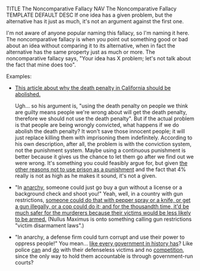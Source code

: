 TITLE The Noncomparative Fallacy
NAV The Noncomparative Fallacy
TEMPLATE DEFAULT
DESC If one idea has a given problem, but the alternative has it just as much, it's not an argument against the first one.

I'm not aware of anyone popular naming this fallacy, so I'm naming it here. The noncomparative fallacy is when you
point out something good or bad about an idea without comparing it to its alternative, when in fact the alternative
has the same property just as much or more. The noncomparative fallacy says, "Your idea has X problem; let's not
talk about the fact that mine does too".

Examples:

* [This article about why the death penalty in California should be abolished.](http://www.paulgraham.com/prop62.html)

	Ugh... so his argument is, "using the death penalty on people we think are guilty means people we're wrong about will get the death penalty, therefore we should not use the death penalty". But if the actual problem is that people are being wrongly convicted, what happens if we do abolish the death penalty? It won't save those innocent people; it will just replace killing them with imprisoning them indefinitely. According to his own description, after all, the problem is with the conviction system, not the punishment system. Maybe using a continuous punishment is better because it gives us the chance to let them go after we find out we were wrong. It's something you could feasibly argue for, but given [the other reasons not to use prison as a punishment](/protagonism/imprisonment) and the fact that 4% really is not as high as he makes it sound, it's not a given.

* "In [anarchy](/protagonism/anarchism), someone could just go buy a gun without a license or a background check and shoot you!" <!--(Maybe the ass NM debated could be linked here) https://www.zerothposition.com/2015/05/24/austin-petersens-case-against-libertarianism/--> Yeah, well, in a country with gun restrictions, [someone could do that with pepper spray or a knife, or get a gun illegally, or a cop could do it; and for the thousandth time, it'd be much safer for the murderers because their victims would be less likely to be armed.](/protagonism/leftist_economics) (Nullus Maximus is onto something calling gun restrictions "victim disarmament laws".)

* "In anarchy, a defense firm could turn corrupt and use their power to oppress people!" <!--(Not sure about a link here. I think Ayn Rand has one.)--> You mean... [like every government in history has](/protagonism/anarchism_history)? Like police [can](https://tucker.liberty.me/captured-cuffed-and-jailed-a-personal-story/) and [do](https://www.vice.com/amp/en_us/article/7x5w3x/mississippi-cops-fatally-shot-an-undocumented-man-they-mistook-for-a-domestic-violence-suspect) with their defenseless victims and no [competition](/protagonism/market), since the only way to hold them accountable is through government-run courts?
